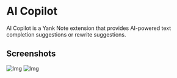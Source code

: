 # AI Copilot

AI Copilot is a Yank Note extension that provides AI-powered text completion suggestions or rewrite suggestions.

## Screenshots

![Img](https://registry.yank-note.com/cdn/@yank-note/extension-ai-copilot/1.16.2/3088723d-e1f3-4bf7-8db2-5b54a23d8f11.png)
![Img](https://registry.yank-note.com/cdn/@yank-note/extension-ai-copilot/1.16.2/30731420-7f7b-4ad9-a523-cd489baa3fc5.png)
